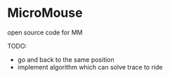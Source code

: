 # MicroMouse
open source code for MM

TODO:
- go and back to the same position
- implement algorithm which can solve trace to ride
